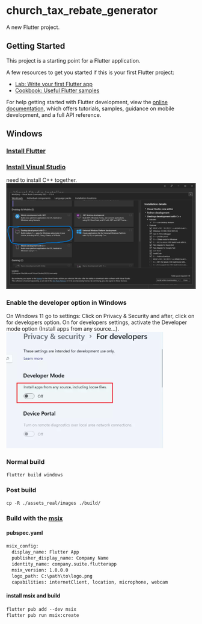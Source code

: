 # church_tax_rebate_generator

A new Flutter project.

## Getting Started

This project is a starting point for a Flutter application.

A few resources to get you started if this is your first Flutter project:

- [Lab: Write your first Flutter app](https://docs.flutter.dev/get-started/codelab)
- [Cookbook: Useful Flutter samples](https://docs.flutter.dev/cookbook)

For help getting started with Flutter development, view the
[online documentation](https://docs.flutter.dev/), which offers tutorials,
samples, guidance on mobile development, and a full API reference.


## Windows

### [Install Flutter](https://docs.flutter.dev/get-started/install)

### [Install Visual Studio](https://visualstudio.microsoft.com/vs/)
need to install C++ together.
![C++](/screenshots/visual_studio_c++.png)

### Enable the developer option in Windows
On Windows 11 go to settings: Click on Privacy & Security and after, click on for developers option.
On for developers settings, activate the Developer mode option (Install apps from any source...).
![windows 11](/screenshots/windows_developer_option.png "")

### Normal build
```
flutter build windows
```

### Post build
```
cp -R ./assets_real/images ./build/
```

### Build with the [msix](https://pub.dev/packages/msix)
#### pubspec.yaml
```
msix_config:
  display_name: Flutter App
  publisher_display_name: Company Name
  identity_name: company.suite.flutterapp
  msix_version: 1.0.0.0
  logo_path: C:\path\to\logo.png
  capabilities: internetClient, location, microphone, webcam
```

#### install msix and build
```
flutter pub add --dev msix
flutter pub run msix:create
```
